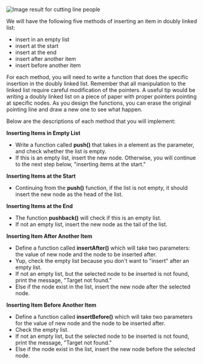 <!--title={Insert an Item Into Doubly Linked List}--> 

<!--badges={Algorithms:30,Python:20}-->

<!--concepts={Insert Into a Linked List}-->

 ![Image result for cutting line people](https://philosophyviaphotos.files.wordpress.com/2018/11/source-ozfm9469_ext_20_en_34.jpg?w=490&h=350&crop=1)  

We will have the following five methods of inserting an item in doubly linked list: 

- insert in an empty list
- insert at the start
- insert at the end
- insert after another item
- insert before another item

For each method, you will need to write a function that does the specific insertion in the doubly linked list. Remember that all manipulation to the linked list require careful modification of the pointers. A useful tip would be writing a doubly linked list on a piece of paper with proper pointers pointing at specific nodes. As you design the functions, you can erase the original pointing line and draw a new one to see what happen.

Below are the descriptions of each method that you will implement:

**Inserting Items in Empty List**

- Write a function called **push()** that takes in a element as the parameter, and check whether the list is empty.
- If this is an empty list, insert the new node. Otherwise, you will continue to the next step below, "inserting items at the start."

**Inserting Items at the Start**

- Continuing from the **push()** function, if the list is not empty, it should insert the new node as the head of the list.

**Inserting Items at the End**

- The function **pushback()** will check if this is an empty list.
- If not an empty list, insert the new node as the tail of the list.

**Inserting Item After Another Item**

- Define a function called **insertAfter()** which will take two parameters: the value of new node and the node to be inserted after.
- Yup, check the empty list because you don't want to "insert" after an empty list. 
- If not an empty list, but the selected node to be inserted is not found, print the message, "Target not found."
- Else if the node exist in the list, insert the new node after the selected node.

**Inserting Item Before Another Item**

- Define a function called **insertBefore()** which will take two parameters for the value of new node and the node to be inserted after.
- Check the empty list.
- If not an empty list, but the selected node to be inserted is not found, print the message, "Target not found."
- Else if the node exist in the list, insert the new node before the selected node.